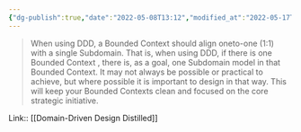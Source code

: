 ```yaml
---
{"dg-publish":true,"date":"2022-05-08T13:12","modified_at":"2022-05-17T22:33:21+03:00","permalink":"/openbox/quotes/202205081312/","dgHomeLink":false,"dgPassFrontmatter":true}
---
```



> When using DDD, a Bounded Context should align oneto-one (1:1) with a single Subdomain. That is, when using DDD, if there is one Bounded Context , there is, as a goal, one Subdomain model in that Bounded Context. It may not always be possible or practical to achieve, but where possible it is important to design in that way. This will keep your Bounded Contexts clean and focused on the core strategic initiative.

Link:: [[Domain-Driven Design Distilled]]
